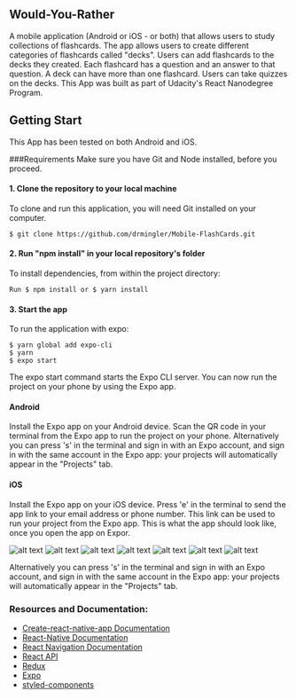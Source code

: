 ## Would-You-Rather
A mobile application (Android or iOS - or both) that allows users to study collections of flashcards. The app allows users to create different categories of flashcards called "decks". Users can add flashcards to the decks they created. Each flashcard has a question and an answer to that question. A deck can have more than one flashcard. Users can take quizzes on the decks. This App was built as part of Udacity's React Nanodegree Program.

## Getting Start
This App has been tested on both Android and iOS.

###Requirements
Make sure you have Git and Node installed, before you proceed.

#### 1. Clone the repository to your local machine
To clone and run this application, you will need Git installed on your computer.
```
$ git clone https://github.com/drmingler/Mobile-FlashCards.git
```
#### 2. Run "npm install" in your local repository's folder
To install dependencies, from within the project directory:
```
Run $ npm install or $ yarn install
```
#### 3. Start the app
To  run the application with expo:
```
$ yarn global add expo-cli
$ yarn
$ expo start
```
The expo start command starts the Expo CLI server. You can now run the project on your phone by using the Expo app.

#### Android
Install the Expo app on your Android device.
Scan the QR code in your terminal from the Expo app to run the project on your phone.
Alternatively you can press 's' in the terminal and sign in with an Expo account, and sign in with the same account in the Expo app: your projects will automatically appear in the "Projects" tab.
#### iOS
Install the Expo app on your iOS device.
Press 'e' in the terminal to send the app link to your email address or phone number. This link can be used to run your project from the Expo app.
This is what the app should look like, once you open the app on Expor.

![alt text]( https://github.com/drmingler/Mobile-FlashCards/blob/master/images/image1.png "image1")
![alt text]( https://github.com/drmingler/Mobile-FlashCards/blob/master/images/image2.png "image2")
![alt text]( https://github.com/drmingler/Mobile-FlashCards/blob/master/images/image3.png "image3")
![alt text]( https://github.com/drmingler/Mobile-FlashCards/blob/master/images/image4.png "image4")
![alt text]( https://github.com/drmingler/Mobile-FlashCards/blob/master/images/image5.png "image5")
![alt text]( https://github.com/drmingler/Mobile-FlashCards/blob/master/images/image6.png "image6")
![alt text]( https://github.com/drmingler/Mobile-FlashCards/blob/master/images/image7.png "image7")

Alternatively you can press 's' in the terminal and sign in with an Expo account, and sign in with the same account in the Expo app: your projects will automatically appear in the "Projects" tab.


### Resources and Documentation:
* [Create-react-native-app Documentation](https://reactnative.dev/docs/getting-started)
* [React-Native Documentation](https://reactnative.dev/docs/getting-started)
* [React Navigation Documentation](https://reactnavigation.org/docs/stack-navigator/)
* [React API](https://reactjs.org/docs/react-api.html)
* [Redux](https://redux.js.org/basics/basic-tutorial)
* [Expo](https://docs.expo.io/versions/latest/)
* [styled-components](https://styled-components.com/docs)
